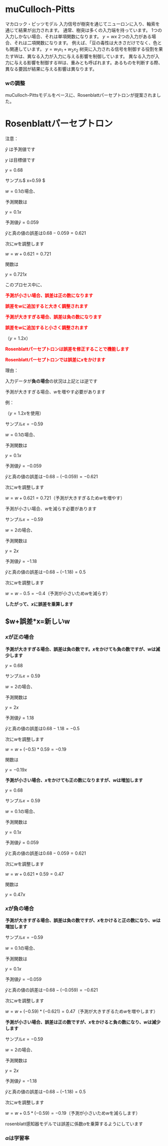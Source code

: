 
# muCulloch-Pitts
マカロック・ピッツモデル
入力信号が樹突を通じてニューロンに入り、軸索を通じて結果が出力されます。
通常、樹突は多くの入力端を持っています。
1つの入力しかない場合、それは単項関数になります。
$y=wx$
2つの入力がある場合、それは二項関数になります。
例えば、「豆の毒性は大きさだけでなく、色とも関連しています。
$y=w_1x_1+w_2x_2$
树突に入力される信号を制御する役割を果たすWは、異なる入力が入力に与える影響を制御しています。
異なる入力が入力に与える影響を制御するWは、重みとも呼ばれます。あるものを判断する際、異なる要因が結果に与える影響は異なります。
### wの調整

muCulloch-Pittsモデルをベースに、Rosenblattパーセプトロンが提案されました。

# Rosenblattパーセプトロン

注意：
  
$\hat{y}$ は予測値です

$y$ は目標値です

$y=0.68$

サンプル$ x=0.59 $

$w=0.1$の場合、

予測関数は

$y=0.1x$

予測値$\hat{y}=0.059$

$\hat{y}$と真の値の誤差は$0.68-0.059=0.621$

次に$w$を調整します

$w=w+0.621=0.721$

関数は

$y=0.721x$

このプロセス中に、

<font color = Red>**予測が小さい場合、誤差は正の数になります**</font>

<font color = Red>**誤差を$w$に追加すると大きく調整されます**</font>

<font color = Red>**予測が大きすぎる場合、誤差は負の数になります**</font>

<font color = Red>**誤差を$w$に追加すると小さく調整されます**</font>

（$y=1.2x$）

<font color = Red>**Rosenblattパーセプトロンは誤差を修正することで機能します**</font>

<font color = Red>**Rosenblattパーセプトロンでは誤差に$x$をかけます**</font>

理由：

入力データが**負の場合**の状況は上記とは逆です

予測が大きすぎる場合、$w$を増やす必要があります

例：

（$y=1.2x$を使用）

サンプル$x=-0.59$

$w=0.1$の場合、

予測関数は

$y=0.1x$

予測値$\hat{y}=-0.059$

$\hat{y}$と真の値の誤差は$-0.68-(-0.059)=-0.621$

次に$w$を調整します

$w=w+0.621=0.721$（予測が大きすぎるため$w$を増やす）

予測が小さい場合、$w$を減らす必要があります

サンプル$x=-0.59$

$w=2$の場合、

予測関数は

$y=2x$

予測値$\hat{y}=-1.18$

$\hat{y}$と真の値の誤差は$-0.68-(-1.18)=0.5$

次に$w$を調整します

$w=w-0.5=-0.4$（予測が小さいため$w$を減らす）

**したがって、$x$に誤差を乗算します**

## $w+誤差*x=新しいw

### **$x$が正の場合**

**予測が大きすぎる場合、誤差は負の数です。$x$をかけても負の数ですが、$w$は減少します**

$y=0.68$

サンプル$x=0.59$

$w=2$の場合、

予測関数は

$y=2x$

予測値$\hat{y}=1.18$

$\hat{y}$と真の値の誤差は$0.68-1.18=-0.5$

次に$w$を調整します

$w=w+(-0.5)*0.59=-0.19$

関数は

$y=-0.19x$

**予測が小さい場合、$x$をかけても正の数になりますが、$w$は増加します**

$y=0.68$

サンプル$x=0.59$

$w=0.1$の場合、

予測関数は

$y=0.1x$

予測値$\hat{y}=0.059$

$\hat{y}$と真の値の誤差は$0.68-0.059=0.621$

次に$w$を調整します

$w=w+0.621*0.59=0.47$

関数は

$y=0.47x$

### **$x$が負の場合**

**予測が大きすぎる場合、誤差は負の数ですが、$x$をかけると正の数になり、$w$は増加します**

サンプル$x=-0.59$

$w=0.1$の場合、

予測関数は

$y=0.1x$

予測値$\hat{y}=-0.059$

$\hat{y}$と真の値の誤差は$-0.68-(-0.059)=-0.621$

次に$w$を調整します

$w=w+(-0.59)*(-0.621)=0.47$（予測が大きすぎるため$w$を増やします）

**予測が小さい場合、誤差は正の数ですが、$x$をかけると負の数になり、$w$は減少します**

サンプル$x=-0.59$

$w=2$の場合、

予測関数は

$y=2x$

予測値$\hat{y}=-1.18$

$\hat{y}$と真の値の誤差は$-0.68-(-1.18)=0.5$

次に$w$を調整します

$w=w+0.5*(-0.59)=-0.19$（予測が小さいため$w$を減らします）

rosenblatt感知器モデルでは誤差に係数$\alpha$を乗算するようにしています

### $\alpha$は学習率
